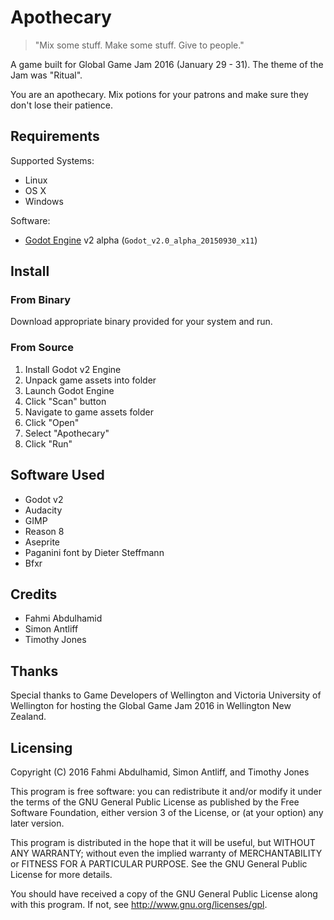 # Apothecary

> "Mix some stuff. Make some stuff. Give to people."

A game built for Global Game Jam 2016 (January 29 - 31).  The theme of
the Jam was "Ritual".

You are an apothecary.  Mix potions for your patrons and make sure they
don't lose their patience.

## Requirements

Supported Systems:

- Linux
- OS X
- Windows

Software:

- [Godot Engine](http://godotengine.org/) v2 alpha
  (``Godot_v2.0_alpha_20150930_x11``)

## Install

### From Binary

Download appropriate binary provided for your system and run.

### From Source

1. Install Godot v2 Engine
2. Unpack game assets into folder
3. Launch Godot Engine
4. Click "Scan" button
5. Navigate to game assets folder
6. Click "Open"
7. Select "Apothecary"
8. Click "Run"

## Software Used

- Godot v2
- Audacity
- GIMP
- Reason 8
- Aseprite
- Paganini font by Dieter Steffmann
- Bfxr

## Credits

- Fahmi Abdulhamid
- Simon Antliff
- Timothy Jones

## Thanks

Special thanks to Game Developers of Wellington and Victoria University
of Wellington for hosting the Global Game Jam 2016 in Wellington New
Zealand.

## Licensing

Copyright (C) 2016 Fahmi Abdulhamid, Simon Antliff, and Timothy Jones

This program is free software: you can redistribute it and/or modify it
under the terms of the GNU General Public License as published by the
Free Software Foundation, either version 3 of the License, or (at your
option) any later version.

This program is distributed in the hope that it will be useful, but
WITHOUT ANY WARRANTY; without even the implied warranty of
MERCHANTABILITY or FITNESS FOR A PARTICULAR PURPOSE. See the GNU General
Public License for more details.

You should have received a copy of the GNU General Public License along
with this program. If not, see <http://www.gnu.org/licenses/gpl>.
